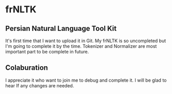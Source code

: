 # frNLTK
## Persian Natural Language Tool Kit 

It's first time that I want to upload it in Git.
My frNLTK is so uncompleted but I'm going to complete it by the time.
Tokenizer and Normalizer are most important part to be complete in future.

## Colaburation
I appreciate it who want to join me to debug and complete it.
I will be glad to hear If any changes are needed.
